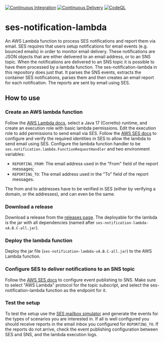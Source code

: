 [![Continuous Integration](https://github.com/miguelaferreira/ses-notification-lambda/actions/workflows/development.yml/badge.svg)](https://github.com/miguelaferreira/ses-notification-lambda/actions/workflows/development.yml)
[![Continuous Delivery](https://github.com/miguelaferreira/ses-notification-lambda/actions/workflows/create-release.yaml/badge.svg)](https://github.com/miguelaferreira/ses-notification-lambda/actions/workflows/create-release.yaml)
[![CodeQL](https://github.com/miguelaferreira/ses-notification-lambda/actions/workflows/codeql-analysis.yml/badge.svg)](https://github.com/miguelaferreira/ses-notification-lambda/actions/workflows/codeql-analysis.yml)

# ses-notification-lambda

An AWS Lambda function to process SES notifications and report them via email. SES requires that users setup
notifications for email events (e.g. bounced emails) in order to monitor email delivery. These notifications are JSON
objects that are either delivered to an email address, or to an SNS topic. When the notifications are delivered to an
SNS topic it is possible to have them processed by a lambda function. The ses-notification-lambda in this repository
does just that. It parses the SNS events, extracts the container SES notifications, parses them and then creates an
email report for each notification. The reports are sent by email using SES.

## How to use

### Create an AWS lambda function

Follow the [AWS Lambda docs](https://docs.aws.amazon.com/lambda/latest/dg/getting-started-create-function.html), select
a Java 17 (Corretto) runtime, and create an execution role with basic lambda permissions. Edit the execution role to add
permissions to send email via SES. Follow
the [AWS SES docs](https://docs.aws.amazon.com/ses/latest/dg/configure-identities.html) to configure and verify the
required identities in SES to allow the lambda to send email using SES. Configure the lambda function handler to
be `ses.notification.lambda.FunctionRequestHandler` and two environment variables:

- `REPORTING_FROM`: The email address used in the "From" field of the report messages;
- `REPORTING_TO`: The email address used in the "To" field of the report messages.

The from and to addresses have to be verified in SES (either by verifying a domain, or the addresses), and can even be
the same.

### Download a release

Download a release from the [releases page](https://github.com/miguelaferreira/ses-notification-lambda/releases).
The deployable for the lambda is the jar with all dependencies (named after `ses-notification-lambda-vA.B.C-all.jar`).

### Deploy the lambda function

Deploy the jar file (`ses-notification-lambda-vA.B.C-all.jar`) to the AWS Lambda function.

### Configure SES to deliver notifications to an SNS topic

Follow the [AWS SES docs](https://docs.aws.amazon.com/ses/latest/dg/monitor-using-event-publishing.html) to configure
event publishing to SNS. Make sure to select "AWS Lambda" protocol for the topic subscript, and select the
ses-notification-lambda function as the endpoint for it.

### Test the setup

To test the setup use
the [SES mailbox simulator](https://docs.aws.amazon.com/ses/latest/dg/send-an-email-from-console.html) and generate the
events for the types of scenarios you are interested in. If all is well configured you should receive reports in the
email inbox you configured for `REPORTING_TO`. If the reports do not arrive, check the event publishing configuration
between SES and SNS, and the lambda execution logs.
